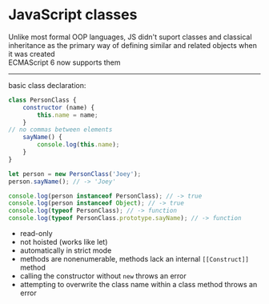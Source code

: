 # JavaScript classes
Unlike most formal OOP languages, JS didn't suport classes and classical inheritance as the primary way of defining similar and related objects when it was created  
ECMAScript 6 now supports them  

---

basic class declaration:  
```javascript
class PersonClass {
    constructor (name) {
        this.name = name;
    }
// no commas between elements
    sayName() {
        console.log(this.name);
    }
}

let person = new PersonClass('Joey');
person.sayName(); // -> 'Joey'

console.log(person instanceof PersonClass); // -> true
console.log(person instanceof Object); // -> true
console.log(typeof PersonClass); // -> function
console.log(typeof PersonClass.prototype.sayName); // -> function
```
  - read-only
  - not hoisted (works like let)
  - automatically in strict mode 
  - methods are nonenumerable, methods lack an internal `[[Construct]]` method
  - calling the constructor without `new` throws an error
  - attempting to overwrite the class name within a class method throws an error